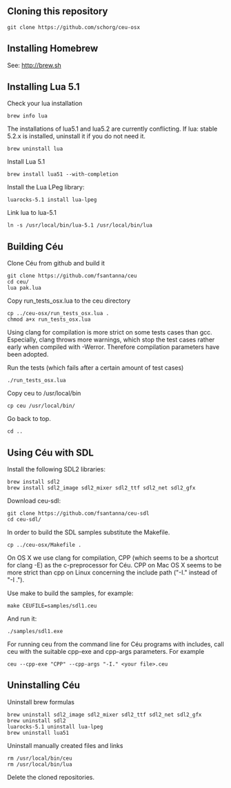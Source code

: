 ## Cloning this repository

	git clone https://github.com/schorg/ceu-osx

## Installing Homebrew

See: http://brew.sh

## Installing Lua 5.1

Check your lua installation

	brew info lua

The installations of lua5.1 and lua5.2 are currently conflicting.
If lua: stable 5.2.x is installed, uninstall it if you do not need it.

	brew uninstall lua

Install Lua 5.1

	brew install lua51 --with-completion

Install the Lua LPeg library:

	luarocks-5.1 install lua-lpeg

Link lua to lua-5.1

	ln -s /usr/local/bin/lua-5.1 /usr/local/bin/lua


## Building Céu

Clone Céu from github and build it

	git clone https://github.com/fsantanna/ceu
	cd ceu/
	lua pak.lua

Copy run_tests_osx.lua to the ceu directory

	cp ../ceu-osx/run_tests_osx.lua .
	chmod a+x run_tests_osx.lua

Using clang for compilation is more strict on some tests cases than gcc.
Especially, clang throws more warnings, which stop the test cases rather early when
compiled with -Werror. Therefore compilation parameters have been adopted.

Run the tests (which fails after a certain amount of test cases)

	./run_tests_osx.lua

Copy ceu to /usr/local/bin

	cp ceu /usr/local/bin/

Go back to top.

	cd ..

## Using Céu with SDL

Install the following SDL2 libraries:

	brew install sdl2
	brew install sdl2_image sdl2_mixer sdl2_ttf sdl2_net sdl2_gfx

Download ceu-sdl:

	git clone https://github.com/fsantanna/ceu-sdl
	cd ceu-sdl/

In order to build the SDL samples substitute the Makefile.

	cp ../ceu-osx/Makefile .

On OS X we use clang for compilation, CPP (which seems to be a shortcut for
clang -E) as the c-preprocessor for Céu. CPP on Mac OS X seems to be more strict
than cpp on Linux concerning the include path ("-I." instead of "-I .").

Use make to build the samples, for example:

	make CEUFILE=samples/sdl1.ceu

And run it:

	./samples/sdl1.exe

For running ceu from the command line for Céu programs with includes, call ceu
with the suitable cpp-exe and cpp-args parameters. For example

	ceu --cpp-exe "CPP" --cpp-args "-I." <your file>.ceu

## Uninstalling Céu

Uninstall brew formulas

	brew uninstall sdl2_image sdl2_mixer sdl2_ttf sdl2_net sdl2_gfx
	brew uninstall sdl2
	luarocks-5.1 uninstall lua-lpeg
	brew uninstall lua51

Uninstall manually created files and links

	rm /usr/local/bin/ceu
	rm /usr/local/bin/lua

Delete the cloned repositories.
